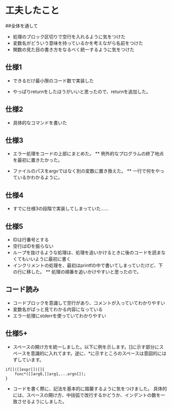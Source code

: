 # 工夫したこと

##全体を通して
* 処理のブロック区切りで空行を入れるように気をつけた
* 変数名がどういう意味を持っているかを考えながら名前をつけた
* 関数の見た目の書き方をなるべく統一するように気をつけた

## 仕様1
* できるだけ最小限のコード数で実装した

* やっぱりreturnをしたほうがいいと思ったので、returnを追加した。


## 仕様2
* 具体的なコマンドを書いた


## 仕様3
* エラー処理をコードの上部にまとめた。
** 例外的なプログラムの終了地点を最初に置きたかった。

* ファイルのパスをargvではなく別の変数に置き換えた。
** 一行で何をやっているかわかるように。


## 仕様4
* すでに仕様3の段階で実装してしまっていた……

## 仕様5
* IDは行番号とする
* 空行はIDを振らない
* ループを抜けるような処理は、処理を追いかけるときに後のコードを読まなくてもいいように最初に書く
* インクリメントの処理を、最初はprintfの中で書いてしまっていたけど、下の行に移した。
** 処理の順番を追いかけやすいと思ったので。

## コード読み
* コードブロックを意識して空行があり、コメントが入っていてわかりやすい
* 変数名がぱっと見てわかる内容になっている
* エラー処理にstderrを使っていてわかりやすい
## 仕様5+
* スペースの開け方を統一しました。以下に例を示します。[]に示す部分にスペースを意識的に入れてます。逆に、*に示すところのスペースは意図的にはずしています。
```
if[]([]expr[])[]{
    func*([]arg0,[]arg1,...argn[]);
}
```
* コードを書く際に、記法を基本的に踏襲するように気をつけました。
  具体的には、スペースの開け方、中括弧で改行するかどうか、インデントの数を一致させるようにしました。
